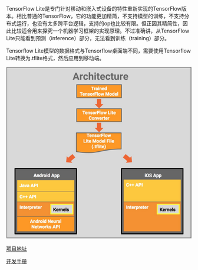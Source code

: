 TensorFlow Lite是专门针对移动和嵌入式设备的特性重新实现的TensorFlow版本。相比普通的TensorFlow，它的功能更加精简，不支持模型的训练，不支持分布式运行，也没有太多跨平台逻辑，支持的op也比较有限。但正因其精简性，因此比较适合用来探究一个机器学习框架的实现原理。不过准确讲，从TensorFlow Lite只能看到预测（inference）部分，无法看到训练（training）部分。



Tensorflow Lite模型的数据格式与Tensorflow桌面端不同，需要使用Tensorflow Lite转换为.tflite格式，然后应用到移动端。

![](./images/TensorFlowLite.png)





[项目地址](https://github.com/tensorflow/tensorflow/tree/master/tensorflow/lite/)

[开发手册](https://tensorflow.google.cn/lite/guide)





